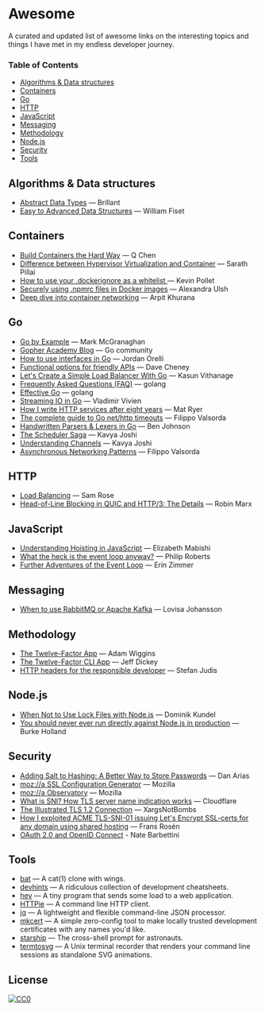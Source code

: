 # Awesome

A curated and updated list of awesome links on the interesting topics and things I have met in my endless developer
journey.

### Table of Contents

- [Algorithms & Data structures](#algorithms--data-structures)
- [Containers](#containers)
- [Go](#go)
- [HTTP](#http)
- [JavaScript](#javascript)
- [Messaging](#messaging)
- [Methodology](#methodology)
- [Node.js](#nodejs)
- [Security](#security)
- [Tools](#tools)

## Algorithms & Data structures

- [Abstract Data Types](https://brilliant.org/wiki/priority-queues/) — Brillant
- [Easy to Advanced Data Structures](https://www.udemy.com/course/introduction-to-data-structures/) — William Fiset

## Containers

- [Build Containers the Hard Way](https://containers.gitbook.io/build-containers-the-hard-way/) — Q Chen
- [Difference between Hypervisor Virtualization and Container](https://www.slashroot.in/difference-between-hypervisor-virtualization-and-container-virtualization)
  — Sarath Pillai
- [How to use your .dockerignore as a whitelist ](https://dev.to/kevinpollet/how-to-use-your-dockerignore-as-a-whitelist-3b77)
  — Kevin Pollet
- [Securely using .npmrc files in Docker images](https://www.alexandraulsh.com/2018/06/25/docker-npmrc-security/) —
  Alexandra Ulsh
- [Deep dive into container networking](https://medium.com/@arpitkh96/basics-of-container-networking-with-linux-part-1-3a3cdc64c87a)
  — Arpit Khurana

## Go

- [Go by Example](https://gobyexample.com/) — Mark McGranaghan
- [Gopher Academy Blog](https://blog.gopheracademy.com) — Go community
- [How to use interfaces in Go](https://jordanorelli.com/post/32665860244/how-to-use-interfaces-in-go) — Jordan Orelli
- [Functional options for friendly APIs](https://dave.cheney.net/2014/10/17/functional-options-for-friendly-apis) — Dave
  Cheney
- [Let's Create a Simple Load Balancer With Go](https://kasvith.me/posts/lets-create-a-simple-lb-go/) — Kasun Vithanage
- [Frequently Asked Questions (FAQ)](https://golang.org/doc/faq) — golang
- [Effective Go](https://golang.org/doc/effective_go.html) — golang
- [Streaming IO in Go](https://medium.com/learning-the-go-programming-language/streaming-io-in-go-d93507931185) —
  Vladimir Vivien
- [How I write HTTP services after eight years](https://pace.dev/blog/2018/05/09/how-I-write-http-services-after-eight-years)
  — Mat Ryer
- [The complete guide to Go net/http timeouts](https://blog.cloudflare.com/the-complete-guide-to-golang-net-http-timeouts/)
  — Filippo Valsorda
- [Handwritten Parsers & Lexers in Go](https://blog.gopheracademy.com/advent-2014/parsers-lexers/) — Ben Johnson
- [The Scheduler Saga](https://www.youtube.com/watch?v=YHRO5WQGh0k) — Kavya Joshi
- [Understanding Channels](https://www.youtube.com/watch?v=KBZlN0izeiY) — Kavya Joshi
- [Asynchronous Networking Patterns](https://www.youtube.com/watch?v=afSiVelXDTQ&t=3s) — Filippo Valsorda

## HTTP

- [Load Balancing](https://samwho.dev/load-balancing) — Sam Rose
- [Head-of-Line Blocking in QUIC and HTTP/3: The Details](https://calendar.perfplanet.com/2020/head-of-line-blocking-in-quic-and-http-3-the-details/)
  — Robin Marx
  
## JavaScript

- [Understanding Hoisting in JavaScript](https://scotch.io/tutorials/understanding-hoisting-in-javascript) — Elizabeth
  Mabishi
- [What the heck is the event loop anyway?](https://www.youtube.com/watch?v=8aGhZQkoFbQ) — Philip Roberts
- [Further Adventures of the Event Loop](https://www.youtube.com/watch?v=u1kqx6AenYw) — Erin Zimmer

## Messaging

- [When to use RabbitMQ or Apache Kafka](https://www.cloudamqp.com/blog/2019-12-12-when-to-use-rabbitmq-or-apache-kafka.html)
  — Lovisa Johansson

## Methodology

- [The Twelve-Factor App](https://12factor.net/) — Adam Wiggins
- [The Twelve-Factor CLI App](https://medium.com/@jdxcode/12-factor-cli-apps-dd3c227a0e46) — Jeff Dickey
- [HTTP headers for the responsible developer](https://www.twilio.com/blog/a-http-headers-for-the-responsible-developer)
  — Stefan Judis

## Node.js

- [When Not to Use Lock Files with Node.js](https://www.twilio.com/blog/lockfiles-nodejs) — Dominik Kundel
- [You should never ever run directly against Node.js in production](https://www.freecodecamp.org/news/you-should-never-ever-run-directly-against-node-js-in-production-maybe-7fdfaed51ec6/)
  — Burke Holland

## Security

- [Adding Salt to Hashing: A Better Way to Store Passwords](https://auth0.com/blog/adding-salt-to-hashing-a-better-way-to-store-passwords/)
  — Dan Arias
- [moz://a SSL Configuration Generator](https://ssl-config.mozilla.org/) — Mozilla
- [moz://a Observatory](https://observatory.mozilla.org/) — Mozilla
- [What is SNI? How TLS server name indication works](https://www.cloudflare.com/fr-fr/learning/ssl/what-is-sni/) —
  Cloudflare
- [The Illustrated TLS 1.2 Connection](https://tls12.xargs.org/) — XargsNotBombs
- [How I exploited ACME TLS-SNI-01 issuing Let's Encrypt SSL-certs for any domain using shared hosting](https://labs.detectify.com/2018/01/12/how-i-exploited-acme-tls-sni-01-issuing-lets-encrypt-ssl-certs-for-any-domain-using-shared-hosting/)
  — Frans Rosén
- [OAuth 2.0 and OpenID Connect](https://www.youtube.com/watch?v=996OiexHze0&ab_channel=OktaDev) - Nate Barbettini

## Tools

- [bat](https://github.com/sharkdp/bat) — A cat(1) clone with wings.
- [devhints](https://devhints.io/) — A ridiculous collection of development cheatsheets.
- [hey](https://github.com/rakyll/hey#readme) — A tiny program that sends some load to a web application.
- [HTTPie](https://github.com/jakubroztocil/httpie#readme) — A command line HTTP client.
- [jq](https://github.com/stedolan/jq#readme) — A lightweight and flexible command-line JSON processor.
- [mkcert](https://mkcert.dev) — A simple zero-config tool to make locally trusted development certificates with any
  names you'd like.
- [starship](https://starship.rs/) — The cross-shell prompt for astronauts.
- [termtosvg](https://github.com/nbedos/termtosvg#readme) — A Unix terminal recorder that renders your command line
  sessions as standalone SVG animations.

## License

[![CC0](http://mirrors.creativecommons.org/presskit/buttons/88x31/svg/cc-zero.svg)](./LICENSE)

